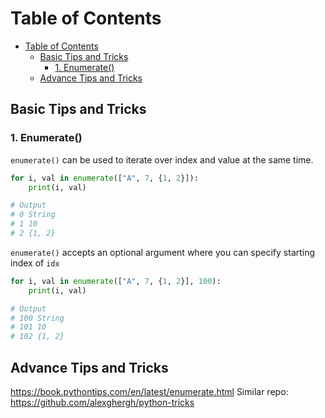 # Table of Contents

- [Table of Contents](#table-of-contents)
  - [Basic Tips and Tricks](#basic-tips-and-tricks)
    - [1. Enumerate()](#1-enumerate)
  - [Advance Tips and Tricks](#advance-tips-and-tricks)

## Basic Tips and Tricks

### 1. Enumerate()

`enumerate()` can be used to iterate over index and value at the same time.

```python
for i, val in enumerate(["A", 7, {1, 2}]):
    print(i, val)

# Output
# 0 String
# 1 10
# 2 {1, 2}
```

`enumerate()` accepts an optional argument where you can specify starting index of `idx`

```python
for i, val in enumerate(["A", 7, {1, 2}], 100):
    print(i, val)

# Output
# 100 String
# 101 10
# 102 {1, 2}
```


## Advance Tips and Tricks

https://book.pythontips.com/en/latest/enumerate.html
Similar repo: https://github.com/alexghergh/python-tricks
